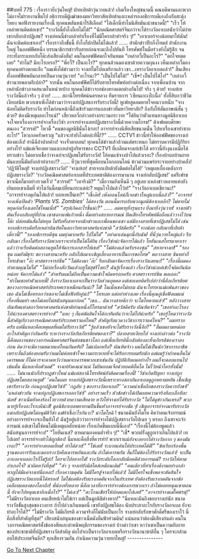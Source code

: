 ##บทที่ 775 : เรื่องราวยิ่งวุ่นใหญ่!
ฝ่ายเป่ยต้าวุ่นวายแล้ว!
เกิดเรื่องใหญ่ขนาดนี้ คณบดีพานและพวกไม่อาจไม่รายงานขึ้นไป อธิการบดีผู้เฒ่าของมหาวิทยาลัยเป่ยต้าและเหล่ารองอธิการบดีเองถึงกับสะดุ้งโหยง พอฟังรายงานเรื่องนี้ ทุกคนพลันหน้าไร้สีเลือด!
"ไอ้เด็กนี่ทำไมนิสัยมันเน่าขนาดนี้!"
"เร็ว ให้เหล่าพานติดต่อเขา!"
"รางวัลนี้ยังไงก็เทไม่ได้!"
"นักคณิตศาสตร์จีนกว่าจะได้รางวัลอาเบลนับว่าไม่ง่าย เขากลับกล้าปฏิเสธ? จางเย่คนนี้ช่างกล้าทำเรื่องที่ไม่มีใครกล้าทำจริง ๆ!"
"เอาเบอร์จางน้อยมาให้ฉัน! ฉันจะติดต่อเขาเอง!"
เรื่องราวถึงขั้นนี้ ยังไงก็ปกปิดไม่ได้แล้ว!
……
สำนักข่าวปักกิ่งไทมส์
สำนักงานใหญ่ ในออฟฟิศหนึ่ง
บรรณาธิการข่าวรับสายก่อนจะตะลึงไปทันที โทรศัพท์ในมือร่วงยังไม่รู้สึก จนกระทั่งกระแทกกับโต๊ะส่งเสียงดังลั่น!
คนในออฟฟิศตกใจกันหมด
"เหล่าอวี้เป็นอะไร?"
"ตกใจหมดเลย"
"ทำไม? มีอะไรเหรอ?"
"พี่อวี้? เป็นอะไร?"
ทุกคนล้วนมองเขาด้วยความงุนงง
เห็นเหล่าอวี้มองทุกคนอย่างตกตะลึง "ผมเพิ่งได้ข่าวมาว่า จางเย่ไม่ไปอเมริกาแล้ว เขา...เทรางวัลอาเบลแล้ว!"
สิ้นเสียง ทั้งออฟฟิศพลันกลายเป็นความวุ่นวาย!
"อะไรนะ?"
"เป็นไปไม่ได้!"
"เชี่*! เป็นไปได้ไง!"
"เหล่าอวี้ ข่าวนายพลาดรึเปล่า?"
จากนั้น คนในออฟฟิศก็ได้รับสายโทรศัพท์อย่างต่อเนื่อง จากเพื่อนบ้าน จากเหล่านักข่าวภาคสนามในหน่วยบ้าง ทุกคนได้ข่าวจากช่องทางแตกต่างกันไป!
จริง ๆ ด้วย!
จางเย่เทรางวัลนี้แล้วจริง ๆ ด้วย!
……
สถานีโทรทัศน์นครหลวง
ทีมรายการ ‘เซียนเกะเป๊ะเนื้อ’ ทั้งยี่สิบกว่าชีวิตเงียบสนิท พวกเขาเพิ่งได้ข่าวมาว่าจางเย่ปฏิเสธการรับรางวัลนี้!
หูเฟยสูดลมหายใจหนาวเหน็บ "จางน้อยไม่คิดรับรางวัล ทำไมก่อนหน้านี้ถึงเข้าร่วมการแถลงข่าวที่มหาวิทยาลัย? ถึงกับให้สัมภาษณ์สั้น ๆ ด้วย? ต้องมีเหตุผลอะไรแน่!"
เสี่ยวหลวี่กล่าวอย่างกระวนกระวาย "ได้ยินว่าตัวแทนทางมูลนิธิอาเบลจงใจหาเรื่องอาจารย์จางเรื่องวีซ่า อาจารย์จางเลยปฏิเสธรางวัลนี้ด้วยความโกรธ!"
ต้าเฟยตบศีรษะตนเอง "สวรรค์!"
โหวตี้ "คนของมูลนิธินั่นโง่เรอะ! อาจารย์จางนิสัยเสียขนาดนั้น ไปหาเรื่องเขาทำซากอะไร!"
โหวเกอคร่ำครวญ "แล้วจะทำยังไงต่อล่ะทีนี้!?"
……
CCTV1
ข่าวนี้ทำให้ออฟฟิศของจางเย่ต้องตะลึง!
ฮาฉีฉีอ้าปากค้าง!
จางจั่วตาถลน!
ทุกคนได้ข่าวแล้วล้วนแต่ตระหนก ไม่ทราบควรมีปฏิกิริยาอย่างไร!
แม้แต่เจียงหยวนและเหล่าผู้บริหารของ CCTV1 ที่เกลียดจางเย่เข้าไส้ คราวนี้ยังงุนงงเมื่อได้ทราบข่าว ไม่อยากเชื่อว่าจางเย่จะปฏิเสธไม่รับรางวัล!
ไอ้คนแซ่จางบ้าไปแล้วเรอะ?
เรื่องบ้าบอบ้านยายมันแบบนี้มันยังกล้าทำเรอะ!?
……
ที่วุ่นวายที่สุดคือบนโลกออนไลน์
ข่าวด่วนแพร่กระจายอย่างบ้าคลั่ง!
‘ปฏิวัติใหญ่! จางเย่ปฏิเสธรางวัล!’
‘จางเย่เท! สายจากเป่ยต้ายังติดต่อไม่ได้!’
‘เหตุผลเบื้องหลังการปฏิเสธรางวัล?’
‘รางวัลคณิตศาสตร์อาเบลที่ประเทศชาติต้องการมานาน จางเย่กลับปฏิเสธ!’
แค่รีเฟรช ชาวเน็ตก็มาอย่างรวดเร็ว!
"สวรรค์!"
"เทจริงดิ?"
"เมื่อวานยังเห็นดี ๆ อยู่เลย แหล่งข่าวหลายแห่งยังเยินยอเขาเต็มที่ ทำไมวันนี้ลมเปลี่ยนกระแสล่ะ? หมุนไวไปแล้วโว้ย!"
"รางวัลอาเบลเชียวนะ!"
"อาจารย์จางดุเกินไปแล้ว! บอกเทเป็นเท?"
"เชี่*เอ๊ย! เพิ่งออนไลน์ก็เจอข่าวใหญ่แบบนี้แล้ว?"
"อาจารย์จางเพิ่งเปิดตัว ‘Plants VS. Zombies’ ได้สองวัน ตอนนี้มารบกับพวกมูลนิธิอาเบลอีก? ไม่ตายไม่หยุดก่อเรื่องเลยใช่ไหมเนี่ย!"
"สรุปเกิดอะไรขึ้นน่ะ?"
……
ลมพายุยิ่งรุนแรง ยิ่งมายิ่งวุ่นวาย!
จางเย่ตัวต้นเรื่องกลับอยู่ที่บ้าน เขาชงกาแฟแก้วหนึ่ง ดื่มอย่างสบายอารมณ์ ปิดเสียงโทรศัพท์มือถือแล้ววางไว้บนโต๊ะ ปล่อยมันสั่นไม่หยุด ไม่รับทั้งสายจากนักข่าวและเพื่อนของเขา แต่มีบางสายที่เขาปฏิเสธไม่ได้ เช่นจากอธิการบดีหรือเหล่าบัณฑิตในสภาวิทยาศาสตร์แห่งชาติ
"สวัสดีครับ"
"จางน้อย กลับมาที่เป่ยต้าเดี๋ยวนี้!"
"รองอธิการบดีซุน ผมยุ่งมากครับ ไปไม่ได้"
"อย่ามาเล่นมุกนี้กับฉัน! ที่นี่วุ่นวายใหญ่แล้ว รีบกลับมา เรื่องไม่รับรางวัลพวกเราจะทำเป็นไม่ได้ยิน เรื่องวีซ่าน่ะจัดการได้แล้ว โยฮันเนสโทรมาหาเราแล้วว่าจะรีบติดต่อสถานทูตให้จัดการเอกสารให้เธอ!"
"ไม่ต้องแล้วครับรองซุน"
"สหายจางเย่!"
"รองซุน ผมยังมีธุระ ขอวางสายนะครับ กลับไปผมจะเชิญเลี้ยงอาหารเป็นการขอโทษ"
พอวางสาย ซินหย่าก็โทรเข้ามา
"อ๊ะ ศาสตราจารย์ซิน"
"ไม่ต้องมา ‘อ๊ะ’ รีบกลับมาจัดการเรื่องรางวัลเลยนะ!"
"เรื่องนี้ผมคงทำตามคุณไม่ได้"
"ไม่ก่อเรื่องสักวันแล้วอยู่ไม่สุขรึไงยะ? ฉันรู้เรื่องแล้ว เรื่องวีซ่าน่ะแค่เข้าใจผิดกันนิดหน่อย จัดการได้แล้ว"
"สำหรับผมไม่ถือเป็นความเข้าใจผิดหรอกครับ ศาสตราจารย์ซิน พอเถอะ"
"ทำไมเธอทำตัวแบบนี้! ถึงรางวัลอาเบลจะเป็นรางวัลส่วนบุคคล แต่เธอเคยคิดรึเปล่าว่านี่คือเกียรติยศของวงการคณิตศาสตร์ประเทศเราเหมือนกันน่ะ? ได้! ในเมื่อเธอไม่ยอม ฉันจะโทรหาแม่แฟนสาวของเธอ ฉันไม่เชื่อหรอกว่าเธอจะไม่เชื่อฟังยัยอู๋น่ะ!"
"โทรเลย แต่อย่าห่วงเลย เรื่องนี้คุณอู๋เชื่อฟังผมแน่ เรื่องที่ผมทำ เธอไม่เคยไม่สนับสนุนมาก่อน"
"เธอ... ฉันวางสายดีกว่า จะโมโหตายแล้ว!"
หลังวางสาย บัณฑิตแห่งสภาวิทยาศาสตร์แห่งชาติท่านหนึ่งก็โทรมาด้วย!
"สวัสดีครับ บัณฑิตจ้าว"
"เธอทำอะไรลงไปน่ะรองศาสตราจารย์จาง!"
"แหะ ๆ ก็แค่ตัดสินใจได้กะทันหันว่าจะไม่ไปน่ะครับ"
"เธอรู้ไหมว่ารางวัลนี้สำคัญกับวงการคณิตศาสตร์ประเทศเราแค่ไหน? สำคัญกับแวดวงวิชาการเราแค่ไหน?"
"ผมทราบครับ แต่นี่แหละคือเหตุผลที่ผมไม่รับรางวัล!"
"รู้แล้วเธอยังจะไม่รับรางวัลนี้อีก?"
"งั้นผมถามหน่อย อะไรสำคัญกว่ากันครับ ระหว่างรางวัลกับเกียรติยศของเรา?"
ปลายสายเงียบไป
จางเย่กล่าวต่อ "รางวัลนี้คือผลงานของวงการคณิตศาสตร์จีนต่อชนชาวโลก แต่เพื่อเกียรตินี้กลับต้องละทิ้งเกียรติของเราลงก่อน คิดว่าจะมีความหมายแค่ไหนกันครับ? ไม่แปลกหรือ? บัณฑิตจ้าว ผมไม่ได้เป็นนักวิชาการอาชีพ เพราะงั้นถึงต้องยอมรับว่าผมไม่ค่อยเข้าใจความกระหายที่จะได้รับการยอมรับนัก แต่ผมรู้ว่าถ้าคนอื่นไม่เคารพผม ก็ไม่ควรจะคาดหวังว่าผมจะเคารพพวกเขาเช่นกัน ปฏิบัติกับผมอย่างไร ผมก็จะตอบแทนไปเช่นนั้น นี่แหละคือตัวผม!"
จางเย่ยังคงแน่วแน่ ไม่ยินยอมเจือด้วยอคติอื่นใด ไม่ไว้หน้าใครทั้งนั้น!
……
ไม่นานนักก็ปรากฏข่าวใหม่
แม้แต่สถานีโทรทัศน์ยังติดตามเรื่องนี้!
‘วีซ่าเกิดปัญหา จางเย่ถูกปฏิเสธโดยสถานทูต!’
‘คนในเผย จางเย่ปฏิเสธรางวัลนี้เพราะทางสถาบันอาเบลดูถูกหยามหยัน เชื้อเชิญเขารับรางวัล ก่อนถูกปฏิเสธวีซ่า!’
‘กฎลับ ๆ ของรางวัลอาเบล?’
‘ความน่าเชื่อถือของรางวัลควรกังขา!’
‘แหล่งข่าวยัน จางเย่ถูกปฏิเสธการออกวีซ่า!’
อย่างรวดเร็ว หัวข้อข่าวได้เปิดเผยความจริงทีละเล็กทีละน้อย!
ชาวเน็ตยังคงร้องโวยวายด้วยความเสียดาย หวังให้จางเย่ได้รับรางวัล
"ไม่ได้ดูข่าวกันเหรอ? พวกนายรู้เรื่องอะไรกะผีน่ะสิ! มูลนิธิอาเบลพยายามปีนขึ้นหัวอาจารย์จางชัด ๆ! เชิญอาจารย์จางมารับรางวัล แต่กลับปฏิเสธไม่อนุมัติวีซ่า แม่*ทำเชี่*อะไรกันวะ? น่าโมโหฉิ* ! ขนาดฉันยังโมโห คิดว่าคนเจ้าอารมณ์อย่างอาจารย์จางจะเป็นยังไง! ฉันรู้อยู่แล้วว่าอาจารย์จางไม่ปฏิเสธรางวัลไปเฉย ๆ หรอก ถึงเขาจะเจ้าอารมณ์ แต่เขาไม่ใช่คนไม่มีเหตุผลสักหน่อย เรื่องเกิดขึ้นแบบนี้นี่เอง!"
"เรื่องนี้ไม่ต้องพูดแล้ว สนับสนุนอาจารย์จาง!"
"โยฮันเนส? ตาหมามองคนต่ำจริง ๆ!"
"เชี่* พวกฝรั่งดูถูกเราเกินไปแล้ว! เทไปเลย! อาจารย์จางทำได้ถูกต้อง! นี่แหละคือสิ่งที่ควรทำ! พวกเราแม่*ยังจะอยากได้รางวัลกาก ๆ ของมันเรอะ?"
"อาจารย์จางยอดเยี่ยม! ทำได้สวย!"
"ใช่เลย! ระบายแค้นให้ประเทศได้ดี!"
"ข้อเรียกร้องพื้นฐานของการรับและมอบรางวัลคือเคารพกันและกัน ถ้าไม่เคารพกัน งั้นก็ไม่ต้องไปรับรางวัลแล้ว! จะเป็นอาบงอาเบลอะไรก็ไม่รู้ล่ะ! ใครจะไปอยากได้! รางวัลระดับโลกกลับมีอคติด้วยอารมณ์? รางวัลให้ตามอำเภอใจ? น่าผิดหวังที่สุด!"
"ฮ่า ๆ จางเย่ยังมีสไตล์เหมือนเดิม!"
"คนเดียวที่ทำเรื่องดีงามอย่างกล้าหาญได้มีแค่จางเย่นี่แหละ! เรื่องความดุดัน ไม่มีใครสู้จางเย่ได้แล้ว! ไม่มีใครใจแข็งพอจะตัดสินใจปฏิเสธรางวัลแบบนี้ได้หรอก! ไม่ใช่แค่ต้องรับแรงกดดันจากในประเทศ ยังต้องรับแรงกดดันจากข้อเคลือบแคลงของโลกอีก! พี่น้องทั้งหลาย นี่คือเวลาที่อาจารย์จางต้องการพวกเรา ถ้าไม่คอยหนุนเขาตอนนี้ ยังจะไปหนุนเขาอีกเมื่อไร?"
"ไม่เลว!"
"ตะโกนเชียร์ให้ปอดแตกไปเลย!"
"อาจารย์จางแม่*โคตรดุ!"
"ไม่มีรางวัลอาเบล คนเสียหน้าไม่ใช่เรา แต่เป็นมูลนิธิต่างหาก!"
"นี่แหละฉันถึงชอบจางเย่นัก ขนาดรางวัลขั้นสูงสุดของวงการ ถ้าไปล่วงเกินหมอนี่ เขายังปฏิเสธได้ลง นับประสาอะไรกับรางวัลอาเบล ยังจะทำอะไรได้?"
"ไม่มีรางวัล ไม่มีเกียรติ ความจริงก็ไม่นับเป็นอะไร จางเย่กลับรักษาศักดิ์ศรีของเราไว้ นี่คือสิ่งที่สำคัญที่สุด!"
เสียงสนับสนุนของชาวเน็ตดังลั่นฟ้าท่วมดิน!
แน่นอนว่าต้องมีเสียงก่นด่า คนในวงการคณิตศาสตร์ตั้งข้อสงสัยและตำหนิพฤติกรรมของจางเย่ บ้างด่าว่าเขา หาว่าเขาเป็นความอับอายของประชาชาติที่ปฏิเสธรางวัลสำคัญ ต่อไปจะเป็นรางวัลอาเบลหรือรางวัลนานาชาติอื่น ๆ ใครจะกล้ามอบให้ประเทศจีนอีก?
ทุกเสียงรวมกัน กำเนิดความวุ่นวายยกใหญ่!
*-*-*-*-*-*-*-*-*-*-*-*-*-*-*-*


[Go To Next Chapter]( ./76.md)